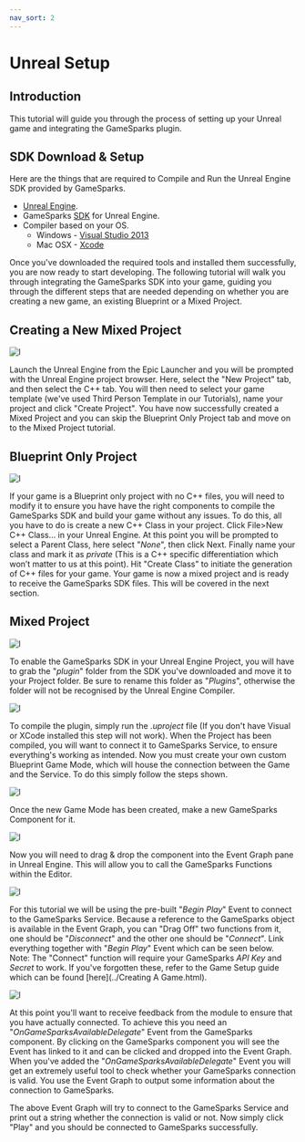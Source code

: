 ```yaml
---
nav_sort: 2
---
```


# Unreal Setup

## Introduction

This tutorial will guide you through the process of setting up your Unreal game and integrating the GameSparks plugin.

## SDK Download & Setup

Here are the things that are required to Compile and Run the Unreal Engine SDK provided by GameSparks.

  * [Unreal Engine](https://www.unrealengine.com/dashboard).
  * GameSparks [SDK](https://bitbucket.org/gamesparks/gamesparks-cpp-unreal/downloads) for Unreal Engine.
  * Compiler based on your OS.
    * Windows - [Visual Studio 2013](https://www.visualstudio.com/en-us/downloads/download-visual-studio-vs.aspx)
    * Mac OSX - [Xcode](https://developer.apple.com/xcode/download/)

Once you've downloaded the required tools and installed them successfully, you are now ready to start developing. The following tutorial will walk you through integrating the GameSparks SDK into your game, guiding you through the different steps that are needed depending on whether you are creating a new game, an existing Blueprint or a Mixed Project.

## Creating a New Mixed Project

![l](img/UR/1.jpg)

Launch the Unreal Engine from the Epic Launcher and you will be prompted with the Unreal Engine project browser. Here, select the "New Project" tab, and then select the C++ tab. You will then need to select your game template (we've used Third Person Template in our Tutorials), name your project and click "Create Project". You have now successfully created a Mixed Project and you can skip the Blueprint Only Project tab and move on to the Mixed Project tutorial.


## Blueprint Only Project

![l](img/UR/2.gif)

If your game is a Blueprint only project with no C++ files, you will need to modify it to ensure you have have the right components to compile the GameSparks SDK and build your game without any issues. To do this, all you have to do is create a new C++ Class in your project. Click File>New C++ Class... in your Unreal Engine. At this point you will be prompted to select a Parent Class, here select "*None*", then click Next. Finally name your class and mark it as *private* (This is a C++ specific differentiation which won’t matter to us at this point). Hit "Create Class" to initiate the generation of C++ files for your game. Your game is now a mixed project and is ready to receive the GameSparks SDK files. This will be covered in the next section.

## Mixed Project

![l](img/UR/3.png)

To enable the GameSparks SDK in your Unreal Engine Project, you will have to grab the "*plugin*" folder from the SDK you've downloaded and move it to your Project folder. Be sure to rename this folder as "*Plugins*", otherwise the folder will not be recognised by the Unreal Engine Compiler.

![l](img/UR/4.png)

To compile the plugin, simply run the *.uproject* file (If you don't have Visual or XCode installed this step will not work). When the Project has been compiled, you will want to connect it to GameSparks Service, to ensure everything's working as intended. Now you must create your own custom Blueprint Game Mode, which will house the connection between the Game and the Service. To do this simply follow the steps shown.

![l](img/UR/5.png)

Once the new Game Mode has been created, make a new GameSparks Component for it.

![l](img/UR/6.png)

Now you will need to drag & drop the component into the Event Graph pane in Unreal Engine. This will allow you to call the GameSparks Functions within the Editor.

![l](img/UR/7.png)

For this tutorial we will be using the pre-built "*Begin Play*" Event to connect to the GameSparks Service. Because a reference to the GameSparks object is available in the Event Graph, you can "Drag Off" two functions from it, one should be "*Disconnect*" and the other one should be "*Connect*". Link everything together with "*Begin Play*" Event which can be seen below. Note: The "Connect" function will require your GameSparks *API* *Key* and *Secret* to work. If you've forgotten these, refer to the Game Setup guide which can be found [here](../Creating A Game.html).

![l](img/UR/8.png)

At this point you'll want to receive feedback from the module to ensure that you have actually connected. To achieve this you need an "*OnGameSparksAvailableDelegate*" Event from the GameSparks component. By clicking on the GameSparks component you will see the Event has linked to it and can be clicked and dropped into the Event Graph. When you've added the "*OnGameSparksAvailableDelegate*" Event you will get an extremely useful tool to check whether your GameSparks connection is valid. You use the Event Graph to output some information about the connection to GameSparks.


The above Event Graph will try to connect to the GameSparks Service and print out a string whether the connection is valid or not. Now simply click "Play" and you should be connected to GameSparks successfully.
